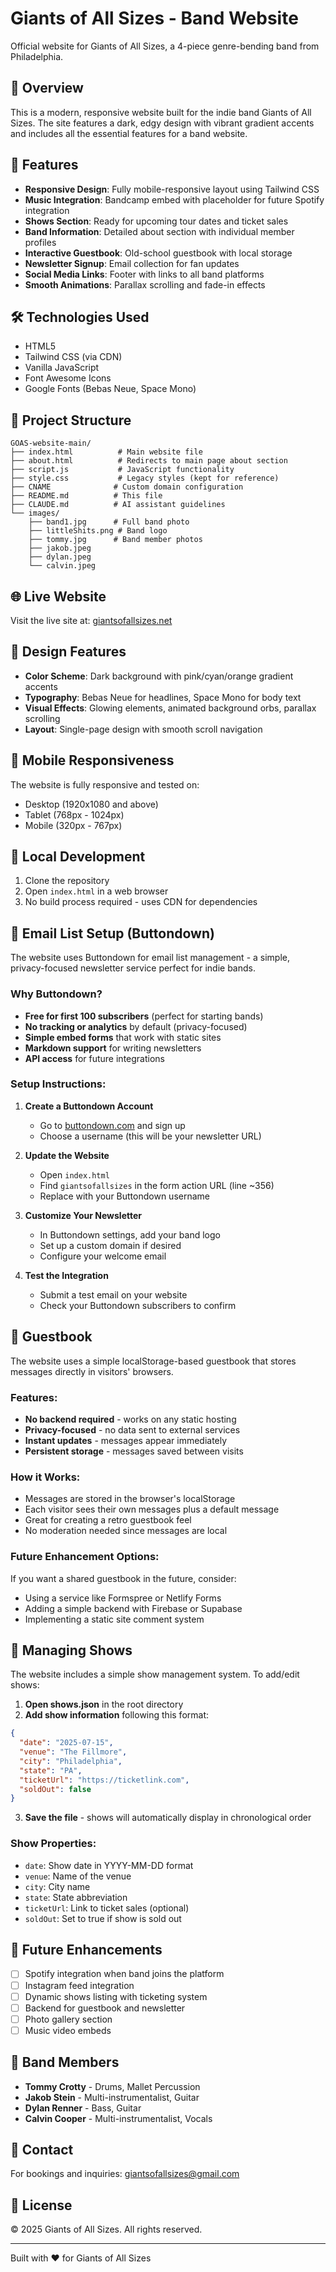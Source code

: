 # Giants of All Sizes - Band Website

Official website for Giants of All Sizes, a 4-piece genre-bending band from Philadelphia.

## 🎸 Overview

This is a modern, responsive website built for the indie band Giants of All Sizes. The site features a dark, edgy design with vibrant gradient accents and includes all the essential features for a band website.

## 🚀 Features

- **Responsive Design**: Fully mobile-responsive layout using Tailwind CSS
- **Music Integration**: Bandcamp embed with placeholder for future Spotify integration
- **Shows Section**: Ready for upcoming tour dates and ticket sales
- **Band Information**: Detailed about section with individual member profiles
- **Interactive Guestbook**: Old-school guestbook with local storage
- **Newsletter Signup**: Email collection for fan updates
- **Social Media Links**: Footer with links to all band platforms
- **Smooth Animations**: Parallax scrolling and fade-in effects

## 🛠️ Technologies Used

- HTML5
- Tailwind CSS (via CDN)
- Vanilla JavaScript
- Font Awesome Icons
- Google Fonts (Bebas Neue, Space Mono)

## 📁 Project Structure

```
GOAS-website-main/
├── index.html          # Main website file
├── about.html          # Redirects to main page about section
├── script.js           # JavaScript functionality
├── style.css           # Legacy styles (kept for reference)
├── CNAME              # Custom domain configuration
├── README.md          # This file
├── CLAUDE.md          # AI assistant guidelines
└── images/
    ├── band1.jpg      # Full band photo
    ├── littleShits.png # Band logo
    ├── tommy.jpg      # Band member photos
    ├── jakob.jpeg
    ├── dylan.jpeg
    └── calvin.jpeg
```

## 🌐 Live Website

Visit the live site at: [giantsofallsizes.net](https://giantsofallsizes.net)

## 🎨 Design Features

- **Color Scheme**: Dark background with pink/cyan/orange gradient accents
- **Typography**: Bebas Neue for headlines, Space Mono for body text
- **Visual Effects**: Glowing elements, animated background orbs, parallax scrolling
- **Layout**: Single-page design with smooth scroll navigation

## 📱 Mobile Responsiveness

The website is fully responsive and tested on:
- Desktop (1920x1080 and above)
- Tablet (768px - 1024px)
- Mobile (320px - 767px)

## 🔧 Local Development

1. Clone the repository
2. Open `index.html` in a web browser
3. No build process required - uses CDN for dependencies

## 📧 Email List Setup (Buttondown)

The website uses Buttondown for email list management - a simple, privacy-focused newsletter service perfect for indie bands.

### Why Buttondown?
- **Free for first 100 subscribers** (perfect for starting bands)
- **No tracking or analytics** by default (privacy-focused)
- **Simple embed forms** that work with static sites
- **Markdown support** for writing newsletters
- **API access** for future integrations

### Setup Instructions:

1. **Create a Buttondown Account**
   - Go to [buttondown.com](https://buttondown.com) and sign up
   - Choose a username (this will be your newsletter URL)

2. **Update the Website**
   - Open `index.html`
   - Find `giantsofallsizes` in the form action URL (line ~356)
   - Replace with your Buttondown username

3. **Customize Your Newsletter**
   - In Buttondown settings, add your band logo
   - Set up a custom domain if desired
   - Configure your welcome email

4. **Test the Integration**
   - Submit a test email on your website
   - Check your Buttondown subscribers to confirm

## 💬 Guestbook

The website uses a simple localStorage-based guestbook that stores messages directly in visitors' browsers.

### Features:
- **No backend required** - works on any static hosting
- **Privacy-focused** - no data sent to external services
- **Instant updates** - messages appear immediately
- **Persistent storage** - messages saved between visits

### How it Works:
- Messages are stored in the browser's localStorage
- Each visitor sees their own messages plus a default message
- Great for creating a retro guestbook feel
- No moderation needed since messages are local

### Future Enhancement Options:
If you want a shared guestbook in the future, consider:
- Using a service like Formspree or Netlify Forms
- Adding a simple backend with Firebase or Supabase
- Implementing a static site comment system

## 🎤 Managing Shows

The website includes a simple show management system. To add/edit shows:

1. **Open shows.json** in the root directory
2. **Add show information** following this format:
```json
{
  "date": "2025-07-15",
  "venue": "The Fillmore",
  "city": "Philadelphia",
  "state": "PA",
  "ticketUrl": "https://ticketlink.com",
  "soldOut": false
}
```
3. **Save the file** - shows will automatically display in chronological order

### Show Properties:
- `date`: Show date in YYYY-MM-DD format
- `venue`: Name of the venue
- `city`: City name
- `state`: State abbreviation
- `ticketUrl`: Link to ticket sales (optional)
- `soldOut`: Set to true if show is sold out

## 📝 Future Enhancements

- [ ] Spotify integration when band joins the platform
- [ ] Instagram feed integration
- [ ] Dynamic shows listing with ticketing system
- [ ] Backend for guestbook and newsletter
- [ ] Photo gallery section
- [ ] Music video embeds

## 👥 Band Members

- **Tommy Crotty** - Drums, Mallet Percussion
- **Jakob Stein** - Multi-instrumentalist, Guitar
- **Dylan Renner** - Bass, Guitar
- **Calvin Cooper** - Multi-instrumentalist, Vocals

## 📧 Contact

For bookings and inquiries: giantsofallsizes@gmail.com

## 📄 License

© 2025 Giants of All Sizes. All rights reserved.

---

Built with ❤️ for Giants of All Sizes